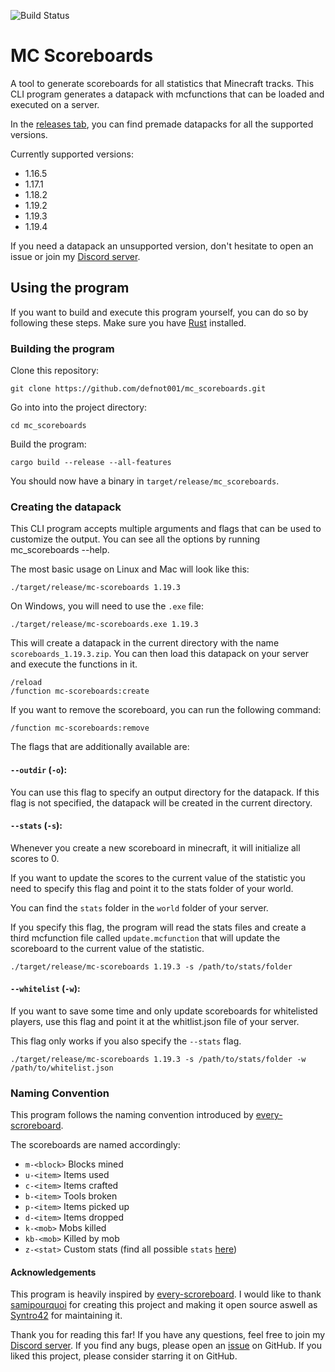 ![Build Status](https://github.com/defnot001/mc_scoreboards/actions/workflows/build.yml/badge.svg)

# MC Scoreboards

A tool to generate scoreboards for all statistics that Minecraft tracks. This CLI program generates a datapack with mcfunctions that can be loaded and executed on a server.

In the [releases tab](https://github.com/defnot001/mc_scoreboards/releases), you can find premade datapacks for all the supported versions.

Currently supported versions:

- 1.16.5
- 1.17.1
- 1.18.2
- 1.19.2
- 1.19.3
- 1.19.4

If you need a datapack an unsupported version, don't hesitate to open an issue or join my [Discord server](https://discord.gg/wmJ3WBYcZF).

## Using the program

If you want to build and execute this program yourself, you can do so by following these steps. Make sure you have [Rust](https://www.rust-lang.org/tools/install) installed.

### Building the program

Clone this repository:

```shell
git clone https://github.com/defnot001/mc_scoreboards.git
```

Go into into the project directory:

```shell
cd mc_scoreboards
```

Build the program:

```shell
cargo build --release --all-features
```

You should now have a binary in `target/release/mc_scoreboards`.

### Creating the datapack

This CLI program accepts multiple arguments and flags that can be used to customize the output. You can see all the options by running mc_scoreboards --help.

The most basic usage on Linux and Mac will look like this:

```shell
./target/release/mc-scoreboards 1.19.3
```

On Windows, you will need to use the `.exe` file:

```shell
./target/release/mc-scoreboards.exe 1.19.3
```

This will create a datapack in the current directory with the name `scoreboards_1.19.3.zip`. You can then load this datapack on your server and execute the functions in it.

```shell
/reload
/function mc-scoreboards:create
```

If you want to remove the scoreboard, you can run the following command:

```shell
/function mc-scoreboards:remove
```

The flags that are additionally available are:

#### `--outdir` (`-o`):

You can use this flag to specify an output directory for the datapack. If this flag is not specified, the datapack will be created in the current directory.

#### `--stats` (`-s`):

Whenever you create a new scoreboard in minecraft, it will initialize all scores to 0.

If you want to update the scores to the current value of the statistic you need to specify this flag and point it to the stats folder of your world.

You can find the `stats` folder in the `world` folder of your server.

If you specify this flag, the program will read the stats files and create a third mcfunction file called `update.mcfunction` that will update the scoreboard to the current value of the statistic.

```shell
./target/release/mc-scoreboards 1.19.3 -s /path/to/stats/folder
```

#### `--whitelist` (`-w`):

If you want to save some time and only update scoreboards for whitelisted players, use this flag and point it at the whitlist.json file of your server.

This flag only works if you also specify the `--stats` flag.

```shell
./target/release/mc-scoreboards 1.19.3 -s /path/to/stats/folder -w /path/to/whitelist.json
```

### Naming Convention

This program follows the naming convention introduced by [every-scroreboard](https://github.com/samipourquoi/every-scoreboard).

The scoreboards are named accordingly:

- `m-<block>` Blocks mined
- `u-<item>` Items used
- `c-<item>` Items crafted
- `b-<item>` Tools broken
- `p-<item>` Items picked up
- `d-<item>` Items dropped
- `k-<mob>` Mobs killed
- `kb-<mob>` Killed by mob
- `z-<stat>` Custom stats (find all possible `stats` [here](https://minecraft.fandom.com/wiki/Statistics#List_of_custom_statistic_names))

#### Acknowledgements

This program is heavily inspired by [every-scroreboard](https://github.com/samipourquoi/every-scoreboard). I would like to thank [samipourquoi](https://github.com/samipourquoi) for creating this project and making it open source aswell as [Syntro42](https://github.com/Syntro42) for maintaining it.

Thank you for reading this far! If you have any questions, feel free to join my [Discord server](https://discord.gg/wmJ3WBYcZF). If you find any bugs, please open an [issue](https://github.com/defnot001/mc_scoreboards/issues) on GitHub. If you liked this project, please consider starring it on GitHub.

